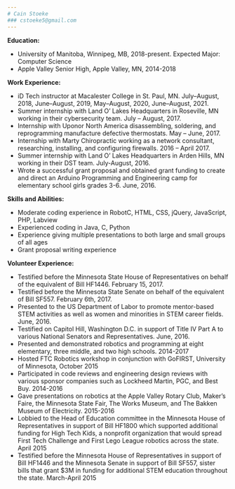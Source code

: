 ```yaml
---
# Cain Stoeke
### cstoeke5@gmail.com
---
```


**Education:**
- University of Manitoba, Winnipeg, MB, 2018-present. Expected Major: Computer Science
- Apple Valley Senior High, Apple Valley, MN, 2014-2018
 
**Work Experience:**
- iD Tech instructor at Macalester College in St. Paul, MN. July–August, 2018, June–August, 2019, May–August, 2020, June–August, 2021.
- Summer internship with Land O’ Lakes Headquarters in Roseville, MN working in their cybersecurity team. July – August, 2017. 
- Internship with Uponor North America disassembling, soldering, and reprogramming manufacture defective thermostats. May – June, 2017.
- Internship with Marty Chiropractic working as a network consultant, researching, installing, and configuring firewalls. 2016 – April 2017.
- Summer internship with Land O’ Lakes Headquarters in Arden Hills, MN working in their DST team. July-August, 2016.
- Wrote a successful grant proposal and obtained grant funding to create and direct an Arduino Programming and Engineering camp for elementary school girls grades 3-6. June, 2016.

**Skills and Abilities:**
- Moderate coding experience in RobotC, HTML, CSS, jQuery, JavaScript, PHP, Labview
- Experienced coding in Java, C, Python
- Experience giving multiple presentations to both large and small groups of all ages
- Grant proposal writing experience

**Volunteer Experience:**
- Testified before the Minnesota State House of Representatives on behalf of the equivalent of Bill HF1446. February 15, 2017.
- Testified before the Minnesota State Senate on behalf of the equivalent of Bill SF557. February 6th, 2017.
- Presented to the US Department of Labor to promote mentor-based STEM activities as well as women and minorities in STEM career fields. June, 2016.
- Testified on Capitol Hill, Washington D.C. in support of Title IV Part A to various National Senators and Representatives. June, 2016.
- Presented and demonstrated robotics and programming at eight elementary, three middle, and two high schools. 2014-2017
- Hosted FTC Robotics workshop in conjunction with GoFIRST, University of Minnesota, October 2015
- Participated in code reviews and engineering design reviews with various sponsor companies such as Lockheed Martin, PGC, and Best Buy. 2014-2016
- Gave presentations on robotics at the Apple Valley Rotary Club, Maker’s Faire, the Minnesota State Fair, The Works Museum, and The Bakken Museum of Electricity. 2015-2016
- Lobbied to the Head of Education committee in the Minnesota House of Representatives in support of Bill HF1800 which supported additional funding for High Tech Kids, a nonprofit organization that would spread First Tech Challenge and First Lego League robotics across the state. April 2015
- Testified before the Minnesota House of Representatives in support of Bill HF1446 and the Minnesota Senate in support of Bill SF557, sister bills that grant $3M in funding for additional STEM education throughout the state. March-April 2015
